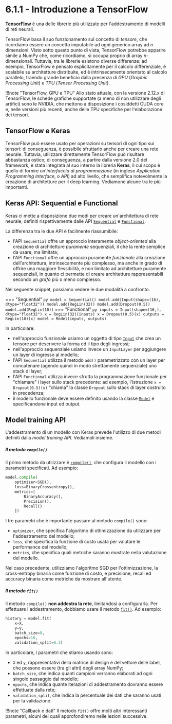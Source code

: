 # 6.1.1 - Introduzione a TensorFlow

[**TensorFlow**](https://www.tensorflow.org/) è una delle librerie più utilizzate per l'addestramento di modelli di reti neurali.

TensorFlow basa il suo funzionamento sul concetto di *tensore*, che ricordiamo essere un concetto imputabile ad ogni generico array ad $n$ dimensioni. Visto sotto questo punto di vista, TensorFlow potrebbe apparire simile a NumPy che, come ricordiamo, si occupa proprio di array $n$-dimensionali. Tuttavia, tra le librerie esistono diverse differenze: ad esempio, TensorFlow è pensato esplicitamente per il calcolo differenziale, è scalabile su architetture distribuite, ed è intrinsecamente orientato al calcolo parallelo, traendo grande beneficio dalla presenza di *GPU* (*Graphic Processing Unit*) e *TPU* (*Tensor Processing Unit*).

!!!note "TensorFlow, GPU e TPU"
    Allo stato attuale, con la versione 2.12.x di TensorFlow, le schede grafiche supportate (a meno di non utilizzare degli artifici) sono le NVIDIA, che mettono a disposizione i cosiddetti CUDA core e, nelle versioni più recenti, anche delle TPU specifiche per l'elaborazione dei tensori.

## TensorFlow e Keras

TensorFlow può essere usato per operazioni su tensori di ogni tipo sui tensori: di conseguenza, è possibile sfruttarlo anche per creare una rete neurale. Tuttavia, utilizzare direttamente TensorFlow può risultare abbastanza ostico; di conseguenza, a partire dalla versione 2.0 del framework, è stata integrata al suo interno la libreria **Keras**, il cui scopo è quello di fornire un'*interfaccia di programmazione* (in inglese *Application Programming Interface*, o *API*) ad alto livello, che semplifica notevolmente la creazione di architetture per il deep learning. Vediamone alcune tra le più importanti.

## Keras API: Sequential e Functional

Keras ci mette a disposizione due modi per creare un'architettura di rete neurale, definiti rispettivamente dalle API [`Sequential`](https://www.tensorflow.org/api_docs/python/tf/keras/Sequential) e [`Functional`](https://www.tensorflow.org/guide/keras/functional?hl=en).

La differenza tra le due API è facilmente riassumibile: 

* l'API `Sequential` offre un approccio interamente *object-oriented* alla creazione di architetture *puramente* sequenziali, il che la rente semplice da usare, ma limitata;
* l'API `Functional` offre un approccio puramente *funzionale* alla creazione dell'architettura, intrinsecamente più complesso, ma anche in grado di offrire una maggiore flessibilità, e non limitato ad architetture puramente sequenziali, in quanto ci permette di creare architetture rappresentabili secondo un *grafo* più o meno complesso.

Nel seguente snippet, possiamo vedere le due modalità a confronto.

=== "Sequential"
    ``` py
    model = Sequential()
    model.add(Input(shape=(16), dtype="float32"))
    model.add(RegLin(32))
    model.add(Dropout(0.5))
    model.add(RegLin(10))
    ```
=== "Functional"
    ``` py
    inputs = Input(shape=(16,), dtype="float32")
    x = RegLin(32)(inputs)
    x = Dropout(0.5)(x)
    outputs = RegLin(10)(x)
    model = Model(inputs, outputs)
    ```

In particolare:

* nell'approccio funzionale usiamo un oggetto di tipo [`Input`](https://www.tensorflow.org/api_docs/python/tf/keras/Input) che crea un tensore per descrivere la forma ed il tipo degli ingressi;
* nell'approccio sequenziale usiamo invece un `InputLayer` per aggiungere un layer di ingresso al modello;
* l'API `Sequential` utilizza il metodo `add()` parametrizzato con un layer per concatenare (agendo quindi in modo strettamente sequenziale) uno stack di layer;
* l'API `Functional` utilizza invece sfrutta la programmazione funzionale per "chiamare" i layer sullo stack precedente: ad esempio, l'istruzione `x = Dropout(0.5)(x)` "chiama" la classe `Dropout` sullo stack di layer costruito in precedenza;
* il modello funzionale deve essere definito usando la classe [`Model`](https://www.tensorflow.org/api_docs/python/tf/keras/Model) e specificandone input ed output.

## Model training API

L'addestramento di un modello con Keras prevede l'utilizzo di due metodi definiti dalla *model training API*. Vediamoli insieme.

##### Il metodo `compile()`

Il primo metodo da utilizzare è [`compile()`](https://www.tensorflow.org/api_docs/python/tf/keras/Model#compile), che configura il modello con i parametri specificati. Ad esempio:

```py linenums="1"
model.compile(
    optimizer=SGD(),
    loss=BinaryCrossentropy(),
    metrics=[
        BinaryAccuracy(),
        Precision(),
        Recall()
    ])
```

I tre parametri che è importante passare al metodo `compile()` sono:

* `optimizer`, che specifica l'algoritmo di ottimizzazione da utilizzare per l'addestramento del modello;
* `loss`, che specifica la funzione di costo usata per valutare le performance del modello;
* `metrics`, che specifica quali metriche saranno mostrate nella valutazione del modello.

Nel caso precedente, utilizziamo l'algoritmo SGD per l'ottimizzazione, la cross-entropy binaria come funzione di costo, e precisione, recall ed accuracy binaria come metriche da mostrare all'utente.

##### Il metodo `fit()`

Il metodo `compile()` **non addestra la rete**, limitandosi a configurarla. Per effettuare l'addestramento, dobbiamo usare il metodo [`fit()`](https://www.tensorflow.org/api_docs/python/tf/keras/Model#fit). Ad esempio:

```py linenums="1"
history = model.fit(
    x=X,
    y=y,
    batch_size=8,
    epochs=10,
    validation_split=0.3)
```

In particolare, i parametri che stiamo usando sono:

* `X` ed `y`, rappresentativi della matrice di design e del vettore delle label, che possono essere (tra gli altri) degli array NumPy;
* `batch_size`, che indica quanti campioni verranno elaborati ad ogni singolo passaggio dal modello;
* `epochs`, che indica quante iterazioni di addestramento dovranno essere effettuate dalla rete;
* `validation_split`, che indica la percentuale dei dati che saranno usati per la validazione.

!!!note "Callback e dati"
    Il metodo `fit()` offre molti altri interessanti parametri, alcuni dei quali approfondiremo nelle lezioni successive.
